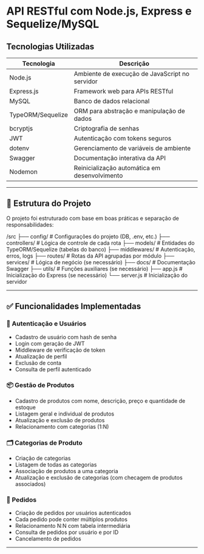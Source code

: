 # API RESTful com Node.js, Express e Sequelize/MySQL

## Tecnologias Utilizadas

| Tecnologia         | Descrição                                     
|--------------------|----------------------------------------------- |
| Node.js            | Ambiente de execução de JavaScript no servidor |
| Express.js         | Framework web para APIs RESTful                |
| MySQL              | Banco de dados relacional                      |
| TypeORM/Sequelize  | ORM para abstração e manipulação de dados      | 
| bcryptjs           | Criptografia de senhas                         | 
| JWT                | Autenticação com tokens seguros                | 
| dotenv             | Gerenciamento de variáveis de ambiente         |
| Swagger            | Documentação interativa da API                 | 
| Nodemon            | Reinicialização automática em desenvolvimento  |  

---

## 📁 Estrutura do Projeto

O projeto foi estruturado com base em boas práticas e separação de responsabilidades:

/src
├── config/ # Configurações do projeto (DB, .env, etc.)
├── controllers/ # Lógica de controle de cada rota
├── models/ # Entidades do TypeORM/Sequelize (tabelas do banco)
├── middlewares/ # Autenticação, erros, logs
├── routes/ # Rotas da API agrupadas por módulo
├── services/ # Lógica de negócio (se necessário)
├── docs/ # Documentação Swagger
├── utils/ # Funções auxiliares (se necessário)
├── app.js # Inicialização do Express (se necessário)
└── server.js # Inicialização do servidor


---

## ✅ Funcionalidades Implementadas

### 🔐 Autenticação e Usuários

- Cadastro de usuário com hash de senha
- Login com geração de JWT
- Middleware de verificação de token
- Atualização de perfil
- Exclusão de conta
- Consulta de perfil autenticado

### 📦 Gestão de Produtos

- Cadastro de produtos com nome, descrição, preço e quantidade de estoque
- Listagem geral e individual de produtos
- Atualização e exclusão de produtos
- Relacionamento com categorias (1:N)

### 🗂️ Categorias de Produto

- Criação de categorias
- Listagem de todas as categorias
- Associação de produtos a uma categoria
- Atualização e exclusão de categorias (com checagem de produtos associados)

### 🧾 Pedidos

- Criação de pedidos por usuários autenticados
- Cada pedido pode conter múltiplos produtos
- Relacionamento N:N com tabela intermediária
- Consulta de pedidos por usuário e por ID
- Cancelamento de pedidos

---

